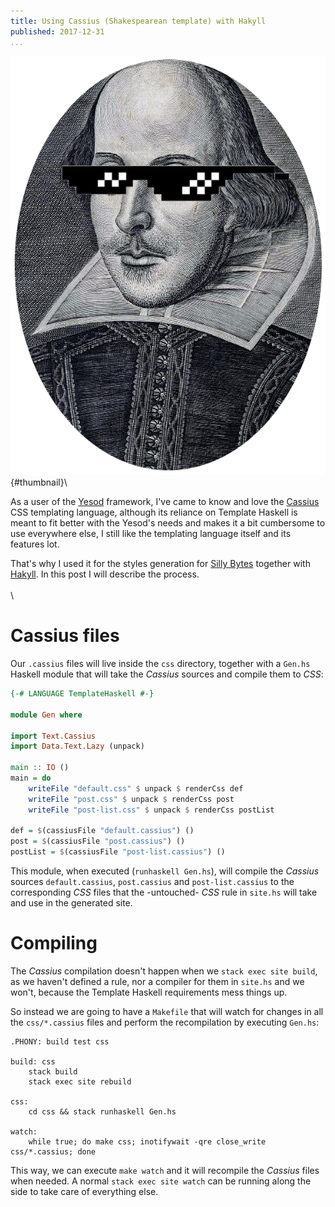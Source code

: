 ```yaml
---
title: Using Cassius (Shakespearean template) with Hakyll
published: 2017-12-31
...
```


![](/img/hakyllcassius/thumbnail.png){#thumbnail}\

As a user of the [Yesod](http://www.yesodweb.com/) framework, I've came to know
and love the
[Cassius](https://www.stackage.org/haddock/lts-8.4/shakespeare-2.0.12.1/Text-Cassius.html#v:cassius)
CSS templating language, although its reliance on Template Haskell is meant to
fit better with the Yesod's needs and makes it a bit cumbersome to use
everywhere else, I still like the templating language itself and its features
lot.

That's why I used it for the styles generation for [Silly
Bytes](http://www.sillybytes.net) together with
[Hakyll](https://jaspervdj.be/hakyll/). In this post I will describe the
process.
\
\
\

<!--more-->

# Cassius files

Our `.cassius` files will live inside the `css` directory, together with a
`Gen.hs` Haskell module that will take the *Cassius* sources and compile them to
*CSS*:

```haskell
{-# LANGUAGE TemplateHaskell #-}

module Gen where

import Text.Cassius
import Data.Text.Lazy (unpack)

main :: IO ()
main = do
    writeFile "default.css" $ unpack $ renderCss def
    writeFile "post.css" $ unpack $ renderCss post
    writeFile "post-list.css" $ unpack $ renderCss postList

def = $(cassiusFile "default.cassius") ()
post = $(cassiusFile "post.cassius") ()
postList = $(cassiusFile "post-list.cassius") ()
```

This module, when executed (`runhaskell Gen.hs`), will compile the *Cassius*
sources `default.cassius`, `post.cassius` and `post-list.cassius` to the
corresponding *CSS* files that the -untouched- *CSS* rule in `site.hs` will
take and use in the generated site.

# Compiling

The *Cassius* compilation doesn't happen when we `stack exec site build`, as we
haven't defined a rule, nor a compiler for them in `site.hs` and we won't,
because the Template Haskell requirements mess things up.

So instead we are going to have a `Makefile` that will watch for changes in all
the `css/*.cassius` files and perform the recompilation by executing `Gen.hs`:

```make
.PHONY: build test css

build: css
    stack build
	stack exec site rebuild

css:
	cd css && stack runhaskell Gen.hs

watch:
	while true; do make css; inotifywait -qre close_write css/*.cassius; done
```

This way, we can execute `make watch` and it will recompile the *Cassius* files
when needed. A normal `stack exec site watch` can be running along the side to
take care of everything else.
